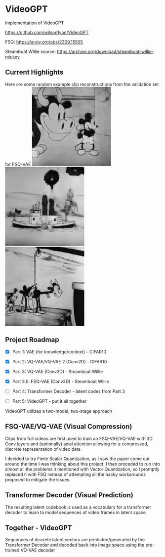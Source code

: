 # VideoGPT
Implementation of VideoGPT

https://github.com/wilson1yan/VideoGPT

FSQ: https://arxiv.org/abs/2309.15505

Steamboat Willie source: https://archive.org/download/steamboat-willie-mickey

## Current Highlights
Here are some random example clip reconstructions from the validation set for FSQ-VAE
![Clip 1](assets/how-this-gif-half-way-through-trainings-got-me-feeling.gif)
![Clip 2](assets/super_snowball_23_1.gif)
![Clip 3](assets/super_snowball_23_2.gif)

## Project Roadmap

- [X] Part 1: VAE (for knowledge/context) - CIFAR10

- [X] Part 2: VQ-VAE/VQ-VAE 2 (Conv2D) - CIFAR10

- [X] Part 3: VQ-VAE (Conv3D) - Steamboat Willie

- [X] Part 3.5: FSQ-VAE (Conv3D) - Steamboat Willie

- [ ] Part 4: Transformer Decoder - latent codes from Part 3

- [ ] Part 5: VideoGPT - put it all together


VideoGPT utilizes a two-model, two-stage approach

## FSQ-VAE/VQ-VAE (Visual Compression)
Clips from full videos are first used to train an FSQ-VAE/VQ-VAE with 3D Conv layers and (optionally) axial attention
allowing for a compressed, discrete representation of video data

I decided to try Finite Scalar Quantization, as I saw the paper come out around the time I 
was thinking about this project. I then proceded to run into almost all the problems it
mentioned with Vector Quantization, so I promptly replaced it with FSQ instead of attempting
all the hacky workarounds proposed to mitigate the issues.

## Transformer Decoder (Visual Prediction)
The resulting latent codebook is used as a vocabulary for a transformer decoder to learn to model sequences of
video frames in latent space

## Together - VideoGPT
Sequences of discrete latent vectors are predicted/generated by the Transformer Decoder and decoded back into
image space using the pre-trained VQ-VAE decoder
